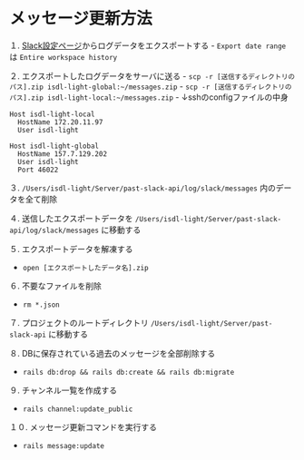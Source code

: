 # メッセージ更新方法

１. [Slack設定ページ](https://isdl2018.slack.com/admin/settings)からログデータをエクスポートする
    - `Export date range` は `Entire workspace history`

２. エクスポートしたログデータをサーバに送る
    - `scp -r [送信するディレクトリのパス].zip isdl-light-global:~/messages.zip`
    - `scp -r [送信するディレクトリのパス].zip isdl-light-local:~/messages.zip`
      - ↓sshのconfigファイルの中身

```
Host isdl-light-local
  HostName 172.20.11.97
  User isdl-light

Host isdl-light-global
  HostName 157.7.129.202
  User isdl-light
  Port 46022
```

３. `/Users/isdl-light/Server/past-slack-api/log/slack/messages` 内のデータを全て削除

４. 送信したエクスポートデータを `/Users/isdl-light/Server/past-slack-api/log/slack/messages` に移動する

５. エクスポートデータを解凍する
   - `open [エクスポートしたデータ名].zip`

６. 不要なファイルを削除
   - `rm *.json`
   
７. プロジェクトのルートディレクトリ `/Users/isdl-light/Server/past-slack-api` に移動する

８. DBに保存されている過去のメッセージを全部削除する
   - `rails db:drop && rails db:create && rails db:migrate`
   
９. チャンネル一覧を作成する
   - `rails channel:update_public`

１０. メッセージ更新コマンドを実行する
   - `rails message:update`
